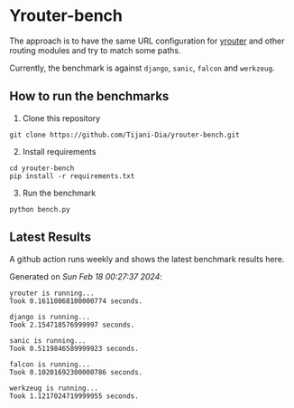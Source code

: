 # Yrouter-bench

The approach is to have the same URL configuration for [yrouter](https://github.com/Tijani-Dia/yrouter) and other routing modules and try to match some paths.

Currently, the benchmark is against `django`, `sanic`, `falcon` and `werkzeug`.

## How to run the benchmarks

1. Clone this repository

```shell
git clone https://github.com/Tijani-Dia/yrouter-bench.git
```

2. Install requirements

```shell
cd yrouter-bench
pip install -r requirements.txt
```

3. Run the benchmark

```shell
python bench.py
```

## Latest Results

A github action runs weekly and shows the latest benchmark results here.

Generated on *Sun Feb 18 00:27:37 2024*:

```shell
yrouter is running...
Took 0.16110068100000774 seconds.

django is running...
Took 2.154718576999997 seconds.

sanic is running...
Took 0.5119846589999923 seconds.

falcon is running...
Took 0.10201692300000786 seconds.

werkzeug is running...
Took 1.1217024719999955 seconds.

```